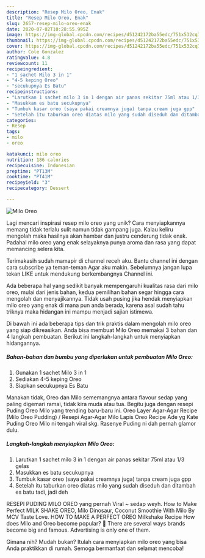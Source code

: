 ```yaml
---
description: "Resep Milo Oreo, Enak"
title: "Resep Milo Oreo, Enak"
slug: 2657-resep-milo-oreo-enak
date: 2020-07-02T10:28:55.995Z
image: https://img-global.cpcdn.com/recipes/d51242172ba55edc/751x532cq70/milo-oreo-foto-resep-utama.jpg
thumbnail: https://img-global.cpcdn.com/recipes/d51242172ba55edc/751x532cq70/milo-oreo-foto-resep-utama.jpg
cover: https://img-global.cpcdn.com/recipes/d51242172ba55edc/751x532cq70/milo-oreo-foto-resep-utama.jpg
author: Cole Gonzalez
ratingvalue: 4.8
reviewcount: 11
recipeingredient:
- "1 sachet Milo 3 in 1"
- "4-5 keping Oreo"
- "secukupnya Es Batu"
recipeinstructions:
- "Larutkan 1 sachet milo 3 in 1 dengan air panas sekitar 75ml atau 1/3 gelas"
- "Masukkan es batu secukupnya"
- "Tumbuk kasar oreo (saya pakai creamnya juga) tanpa cream juga gpp"
- "Setelah itu taburkan oreo diatas milo yang sudah diseduh dan ditambah es batu tadi, jadi deh"
categories:
- Resep
tags:
- milo
- oreo

katakunci: milo oreo 
nutrition: 186 calories
recipecuisine: Indonesian
preptime: "PT13M"
cooktime: "PT41M"
recipeyield: "3"
recipecategory: Dessert

---
```



![Milo Oreo](https://img-global.cpcdn.com/recipes/d51242172ba55edc/751x532cq70/milo-oreo-foto-resep-utama.jpg)

Lagi mencari inspirasi resep milo oreo yang unik? Cara menyiapkannya memang tidak terlalu sulit namun tidak gampang juga. Kalau keliru mengolah maka hasilnya akan hambar dan justru cenderung tidak enak. Padahal milo oreo yang enak selayaknya punya aroma dan rasa yang dapat memancing selera kita.

Terimakasih sudah mamapir di channel receh aku. Bantu channel ini dengan cara subscribe ya teman-teman Agar aku makin. Sebelumnya jangan lupa tekan LIKE untuk mendukung berkembangnya Channel ini.

Ada beberapa hal yang sedikit banyak mempengaruhi kualitas rasa dari milo oreo, mulai dari jenis bahan, kedua pemilihan bahan segar hingga cara mengolah dan menyajikannya. Tidak usah pusing jika hendak menyiapkan milo oreo yang enak di mana pun anda berada, karena asal sudah tahu triknya maka hidangan ini mampu menjadi sajian istimewa.


Di bawah ini ada beberapa tips dan trik praktis dalam mengolah milo oreo yang siap dikreasikan. Anda bisa membuat Milo Oreo memakai 3 bahan dan 4 langkah pembuatan. Berikut ini langkah-langkah untuk menyiapkan hidangannya.

<!--inarticleads1-->

##### Bahan-bahan dan bumbu yang diperlukan untuk pembuatan Milo Oreo:

1. Gunakan 1 sachet Milo 3 in 1
1. Sediakan 4-5 keping Oreo
1. Siapkan secukupnya Es Batu


Manakan tidak, Oreo dan Milo sememangnya antara flavour sedap yang paling digemari ramai, tidak kira muda atau tua. Begitu juga dengan resepi Puding Oreo Milo yang trending baru-baru ini. Oreo Layer Agar-Agar Recipe (Milo Oreo Pudding) / Resepi Agar-Agar Milo Lapis Oreo Recipe Ade yg Kate Puding Oreo Milo ni tengah viral skg. Rasenye Puding ni dah pernah glamor dulu. 

<!--inarticleads2-->

##### Langkah-langkah menyiapkan Milo Oreo:

1. Larutkan 1 sachet milo 3 in 1 dengan air panas sekitar 75ml atau 1/3 gelas
1. Masukkan es batu secukupnya
1. Tumbuk kasar oreo (saya pakai creamnya juga) tanpa cream juga gpp
1. Setelah itu taburkan oreo diatas milo yang sudah diseduh dan ditambah es batu tadi, jadi deh


RESEPI PUDING MILO OREO yang pernah Viral ~ sedap weyh. How to Make Perfect MILK SHAKE OREO, Milo Dinosaur, Coconut Smoothie With Milo By MCV Taste Love. HOW TO MAKE A PERFECT OREO Milkshake Recipe How does Milo and Oreo become popular?  There are several ways brands become big and famous. Advertising is only one of them. 

Gimana nih? Mudah bukan? Itulah cara menyiapkan milo oreo yang bisa Anda praktikkan di rumah. Semoga bermanfaat dan selamat mencoba!
